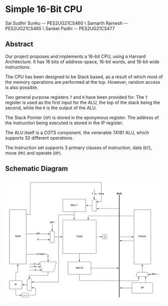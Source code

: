 # Simple 16-Bit CPU
Sai Sudhir Sunku -- PES2UG21CS460 \\ Samarth Ramesh -- PES2UG21CS465 \\ Sanket Padhi -- PES2UG21CS477

## Abstract
Our project proposes and implements a 16-bit CPU, using a Harvard Architecture.
It has 16 bits of address-space, 16-bit words, and 18-bit wide instructions.

The CPU has been designed to be Stack based, as a result of which most of the memory operations are performed at the top.
However, random access is also possible.

Two general purpose registers `T` and `R` have been provided for.
The `T` register is used as the first input for the ALU, the top of the stack being the second,  while the `R` is the output of the ALU.

The Stack Pointer (`SP`) is stored in the eponymous register.
The address of the instruction being executed is stored in the IP register.

The ALU itself is a COTS component, the venerable 74181 ALU, which supports 32 different operations.

The Instruction set supports 3 primary classes of instruction, data (`DT`), move (`MV`) and operate (`OP`).

## Schematic Diagram
![](abs/cd.png)

